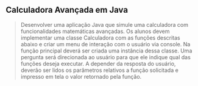 ## Calculadora Avançada em Java
>Desenvolver uma aplicação Java que simule uma calculadora com funcionalidades matemáticas avançadas. Os alunos devem implementar uma classe Calculadora com as funções descritas abaixo e criar um menu de interação com o usuário via console. Na função principal deverá ser criada uma instância dessa classe. Uma pergunta será direcionada ao usuário para que ele indique qual das funções deseja executar. A depender da resposta do usuário, deverão ser lidos os parâmetros relativos a função solicitada e impresso em tela o valor retornado pela função.

